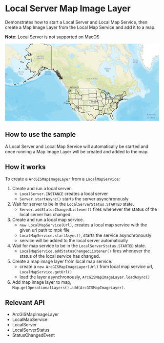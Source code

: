 <h1>Local Server Map Image Layer</h1>

<p>Demonstrates how to start a Local Server and Local Map Service, then create a Map Image Layer from the Local Map Service and add it to a map. </p>

<p><b>Note:</b> Local Server is not supported on MacOS</p>

<img src="LocalServerMapImageLayer.png"/>

<h2>How to use the sample</h2>

<p>A Local Server and Local Map Service will automatically be started and once running a Map Image Layer will be created and added to the map. </p>

<h2>How it works</h2>

<p>To create a <code>ArcGISMapImageLayer</code> from a <code>LocalMapService</code>:</p>

<ol>
<li>Create and run a local server.
<ul><li><code>LocalServer.INSTANCE</code> creates a local server</li>
<li><code>Server.startAsync()</code> starts the server asynchronously</li></ul></li>
<li>Wait for server to be in the  <code>LocalServerStatus.STARTED</code> state.
<ul><li><code>Server.addStatusChangedListener()</code> fires whenever the status of the local server has changed.</li></ul></li>
<li>Create and run a local map service.
<ul><li><code>new LocalMapService(Url)</code>, creates a local map service with the given url path to mpk file</li>
<li><code>LocalMapService.startAsync()</code>, starts the service asynchronously</li>
<li>service will be added to the local server automatically</li></ul></li>
<li>Wait for map service to be in the  <code>LocalServerStatus.STARTED</code> state.
<ul><li><code>LocalMapService.addStatusChangedListener()</code> fires whenever the status of the local service has changed.</li></ul></li>
<li>Create a map image layer from local map service.
<ul><li>create a <code>new ArcGISMapImageLayer(Url)</code> from local map service url, <code>LocalMapService.getUrl()</code></li>
<li>load the layer asynchronously, <code>ArcGISMapImageLayer.loadAsync()</code></li></ul></li>
<li>Add map image layer to map, <code>Map.getOperationalLayers().add(ArcGISMapImageLayer)</code>.</li>
</ol>

<h2>Relevant API</h2>
<ul>
<li>ArcGISMapImageLayer</li>
<li>LocalMapService</li>
<li>LocalServer</li>
<li>LocalServerStatus</li>
<li>StatusChangedEvent</li>
</ul>

